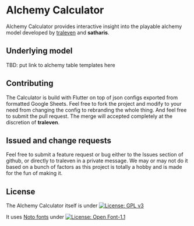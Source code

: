 # Alchemy Calculator

Alchemy Calculator provides interactive insight into the playable alchemy model developed by [traleven](https://github.com/traleven/) and **satharis**.

## Underlying model

TBD: put link to alchemy table templates here

## Contributing

The Calculator is build with Flutter on top of json configs exported from formatted Google Sheets. Feel free to fork the project and modify to your need from changing the config to rebranding the whole thing. And feel free to submit the pull request. The merge will accepted completely at the discretion of **traleven**.

## Issued and change requests

Feel free to submit a feature request or bug either to the Issues section of github, or directly to traleven in a private message. We may or may not do it based on a bunch of factors as this project is totally a hobby and is made for the fun of making it.

## License

The Alchemy Calculator itself is under [![License: GPL v3](https://img.shields.io/badge/License-GPLv3-blue.svg)](https://www.gnu.org/licenses/gpl-3.0)

It uses [Noto fonts](https://fonts.google.com/noto) under [![License: Open Font-1.1](https://img.shields.io/badge/License-OFL_1.1-lightgreen.svg)](https://opensource.org/licenses/OFL-1.1)

